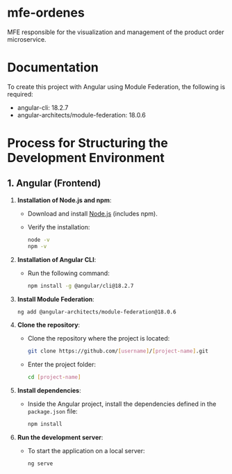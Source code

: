 # mfe-ordenes
MFE responsible for the visualization and management of the product order microservice.

# Documentation
To create this project with Angular using Module Federation, the following is required:

- angular-cli: 18.2.7
- angular-architects/module-federation: 18.0.6

# Process for Structuring the Development Environment

## 1. **Angular (Frontend)**

1. **Installation of Node.js and npm**:

   - Download and install [Node.js](https://nodejs.org) (includes npm).
   
   - Verify the installation:

     ```bash
     node -v
     npm -v
     ```

2. **Installation of Angular CLI**:

   - Run the following command:

     ```bash
     npm install -g @angular/cli@18.2.7
     ```

3. **Install Module Federation**:

   ```bash
   ng add @angular-architects/module-federation@18.0.6
   ```

4. **Clone the repository**:

   - Clone the repository where the project is located:

     ```bash
     git clone https://github.com/[username]/[project-name].git
     ```

   - Enter the project folder:

     ```bash
     cd [project-name]
     ```

5. **Install dependencies**:

   - Inside the Angular project, install the dependencies defined in the `package.json` file:

     ```bash
     npm install
     ```

6. **Run the development server**:

   - To start the application on a local server:

     ```bash
     ng serve
     ```
  
